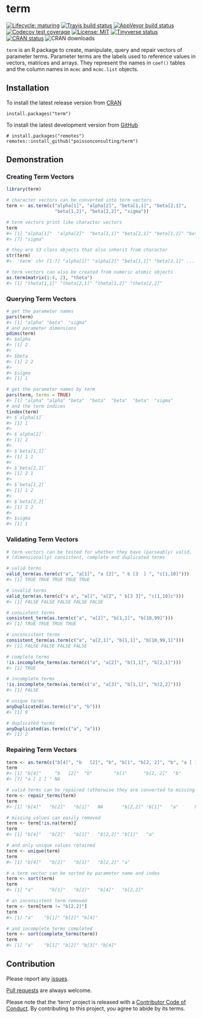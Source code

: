 
<!-- README.md is generated from README.Rmd. Please edit that file -->

# term

<!-- badges: start -->

[![Lifecycle:
maturing](https://img.shields.io/badge/lifecycle-maturing-blue.svg)](https://www.tidyverse.org/lifecycle/#maturing)
[![Travis build
status](https://travis-ci.com/poissonconsulting/term.svg?branch=master)](https://travis-ci.com/poissonconsulting/term)
[![AppVeyor build
status](https://ci.appveyor.com/api/projects/status/github/poissonconsulting/term?branch=master&svg=true)](https://ci.appveyor.com/project/poissonconsulting/term)
[![Codecov test
coverage](https://codecov.io/gh/poissonconsulting/term/branch/master/graph/badge.svg)](https://codecov.io/gh/poissonconsulting/term?branch=master)
[![License:
MIT](https://img.shields.io/badge/License-MIT-green.svg)](https://opensource.org/licenses/MIT)
[![Tinyverse
status](https://tinyverse.netlify.com/badge/term)](https://CRAN.R-project.org/package=term)
[![CRAN
status](https://www.r-pkg.org/badges/version/term)](https://cran.r-project.org/package=term)
![CRAN downloads](http://cranlogs.r-pkg.org/badges/term)
<!-- badges: end -->

`term` is an R package to create, manipulate, query and repair vectors
of parameter terms. Parameter terms are the labels used to reference
values in vectors, matrices and arrays. They represent the names in
`coef()` tables and the column names in `mcmc` and `mcmc.list` objects.

## Installation

To install the latest release version from
[CRAN](https://cran.r-project.org)

    install.packages("term")

To install the latest development version from
[GitHub](https://github.com/poissonconsulting/term)

    # install.packages("remotes")
    remotes::install_github("poissonconsulting/term")

## Demonstration

### Creating Term Vectors

``` r
library(term)

# character vectors can be converted into term vectors
term <- as.term(c("alpha[1]", "alpha[2]", "beta[1,1]", "beta[2,1]",
                  "beta[1,2]", "beta[2,2]", "sigma"))

# term vectors print like character vectors
term
#> [1] "alpha[1]"  "alpha[2]"  "beta[1,1]" "beta[2,1]" "beta[1,2]" "beta[2,2]"
#> [7] "sigma"

# they are S3 class objects that also inherit from character
str(term)
#>  'term' chr [1:7] "alpha[1]" "alpha[2]" "beta[1,1]" "beta[2,1]" ...

# term vectors can also be created from numeric atomic objects
as.term(matrix(1:4, 2), "theta")
#> [1] "theta[1,1]" "theta[2,1]" "theta[1,2]" "theta[2,2]"
```

### Querying Term Vectors

``` r
# get the parameter names
pars(term)
#> [1] "alpha" "beta"  "sigma"
# and parameter dimensions
pdims(term)
#> $alpha
#> [1] 2
#> 
#> $beta
#> [1] 2 2
#> 
#> $sigma
#> [1] 1

# get the parameter names by term
pars(term, terms = TRUE)
#> [1] "alpha" "alpha" "beta"  "beta"  "beta"  "beta"  "sigma"
# and the term indices
tindex(term)
#> $`alpha[1]`
#> [1] 1
#> 
#> $`alpha[2]`
#> [1] 2
#> 
#> $`beta[1,1]`
#> [1] 1 1
#> 
#> $`beta[2,1]`
#> [1] 2 1
#> 
#> $`beta[1,2]`
#> [1] 1 2
#> 
#> $`beta[2,2]`
#> [1] 2 2
#> 
#> $sigma
#> [1] 1
```

### Validating Term Vectors

``` r
# term vectors can be tested for whether they have (parseably) valid, 
# (dimensionally) consistent, complete and duplicated terms

# valid terms
valid_term(as.term(c("a", "a[1]", "a [2]", " b [3  ] ", "c[1,10]")))
#> [1] TRUE TRUE TRUE TRUE TRUE

# invalid terms
valid_term(as.term(c("a a", "a[]", "a[2", " b[3 3]", "c[1,10]c")))
#> [1] FALSE FALSE FALSE FALSE FALSE

# consistent terms
consistent_term(as.term(c("a", "a[2]", "b[1,1]", "b[10,99]")))
#> [1] TRUE TRUE TRUE TRUE

# inconsistent terms
consistent_term(as.term(c("a", "a[2,1]", "b[1,1]", "b[10,99,1]")))
#> [1] FALSE FALSE FALSE FALSE

# complete terms
!is.incomplete_terms(as.term(c("a", "a[2]", "b[1,1]", "b[2,1]")))
#> [1] TRUE

# incomplete terms
!is.incomplete_terms(as.term(c("a", "a[3]", "b[1,1]", "b[2,2]")))
#> [1] FALSE

# unique terms
anyDuplicated(as.term(c("a", "b")))
#> [1] 0

# duplicated terms
anyDuplicated(as.term(c("a", "a")))
#> [1] 2
```

### Repairing Term Vectors

``` r
term <- as.term(c("b[4]", "b   [2]", "b", "b[1", "b[2, 2]", "b", "a [ 1 ] ", NA))
term
#> [1] "b[4]"     "b   [2]"  "b"        "b[1"      "b[2, 2]"  "b"       
#> [7] "a [ 1 ] " NA

# valid terms can be repaired (otherwise they are converted to missing values)
term <- repair_terms(term)
term
#> [1] "b[4]"   "b[2]"   "b[1]"   NA       "b[2,2]" "b[1]"   "a"      NA

# missing values can easily removed
term <- term[!is.na(term)]
term
#> [1] "b[4]"   "b[2]"   "b[1]"   "b[2,2]" "b[1]"   "a"

# and only unique values retained
term <- unique(term)
term
#> [1] "b[4]"   "b[2]"   "b[1]"   "b[2,2]" "a"

# a term vector can be sorted by parameter name and index
term <- sort(term)
term
#> [1] "a"      "b[1]"   "b[2]"   "b[4]"   "b[2,2]"

# an inconsistent term removed
term <- term[term != "b[2,2]"]
term
#> [1] "a"    "b[1]" "b[2]" "b[4]"

# and incomplete terms completed
term <- sort(complete_terms(term))
term
#> [1] "a"    "b[1]" "b[2]" "b[3]" "b[4]"
```

## Contribution

Please report any
[issues](https://github.com/poissonconsulting/term/issues).

[Pull requests](https://github.com/poissonconsulting/term/pulls) are
always welcome.

Please note that the ‘term’ project is released with a [Contributor Code
of
Conduct](https://poissonconsulting.github.io/term/CODE_OF_CONDUCT.html).
By contributing to this project, you agree to abide by its terms.
